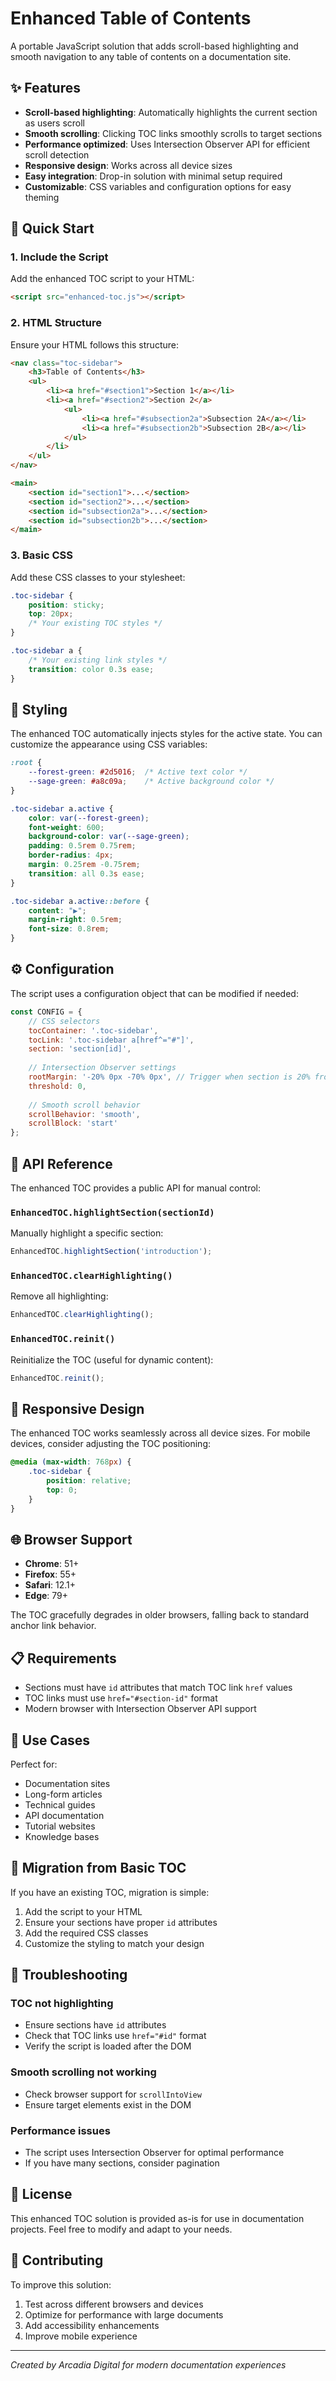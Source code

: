 # Enhanced Table of Contents

A portable JavaScript solution that adds scroll-based highlighting and smooth navigation to any table of contents on a documentation site.

## ✨ Features

- **Scroll-based highlighting**: Automatically highlights the current section as users scroll
- **Smooth scrolling**: Clicking TOC links smoothly scrolls to target sections
- **Performance optimized**: Uses Intersection Observer API for efficient scroll detection
- **Responsive design**: Works across all device sizes
- **Easy integration**: Drop-in solution with minimal setup required
- **Customizable**: CSS variables and configuration options for easy theming

## 🚀 Quick Start

### 1. Include the Script

Add the enhanced TOC script to your HTML:

```html
<script src="enhanced-toc.js"></script>
```

### 2. HTML Structure

Ensure your HTML follows this structure:

```html
<nav class="toc-sidebar">
    <h3>Table of Contents</h3>
    <ul>
        <li><a href="#section1">Section 1</a></li>
        <li><a href="#section2">Section 2</a>
            <ul>
                <li><a href="#subsection2a">Subsection 2A</a></li>
                <li><a href="#subsection2b">Subsection 2B</a></li>
            </ul>
        </li>
    </ul>
</nav>

<main>
    <section id="section1">...</section>
    <section id="section2">...</section>
    <section id="subsection2a">...</section>
    <section id="subsection2b">...</section>
</main>
```

### 3. Basic CSS

Add these CSS classes to your stylesheet:

```css
.toc-sidebar {
    position: sticky;
    top: 20px;
    /* Your existing TOC styles */
}

.toc-sidebar a {
    /* Your existing link styles */
    transition: color 0.3s ease;
}
```

## 🎨 Styling

The enhanced TOC automatically injects styles for the active state. You can customize the appearance using CSS variables:

```css
:root {
    --forest-green: #2d5016;  /* Active text color */
    --sage-green: #a8c09a;    /* Active background color */
}

.toc-sidebar a.active {
    color: var(--forest-green);
    font-weight: 600;
    background-color: var(--sage-green);
    padding: 0.5rem 0.75rem;
    border-radius: 4px;
    margin: 0.25rem -0.75rem;
    transition: all 0.3s ease;
}

.toc-sidebar a.active::before {
    content: "▶";
    margin-right: 0.5rem;
    font-size: 0.8rem;
}
```

## ⚙️ Configuration

The script uses a configuration object that can be modified if needed:

```javascript
const CONFIG = {
    // CSS selectors
    tocContainer: '.toc-sidebar',
    tocLink: '.toc-sidebar a[href^="#"]',
    section: 'section[id]',
    
    // Intersection Observer settings
    rootMargin: '-20% 0px -70% 0px', // Trigger when section is 20% from top
    threshold: 0,
    
    // Smooth scroll behavior
    scrollBehavior: 'smooth',
    scrollBlock: 'start'
};
```

## 🔧 API Reference

The enhanced TOC provides a public API for manual control:

### `EnhancedTOC.highlightSection(sectionId)`

Manually highlight a specific section:

```javascript
EnhancedTOC.highlightSection('introduction');
```

### `EnhancedTOC.clearHighlighting()`

Remove all highlighting:

```javascript
EnhancedTOC.clearHighlighting();
```

### `EnhancedTOC.reinit()`

Reinitialize the TOC (useful for dynamic content):

```javascript
EnhancedTOC.reinit();
```

## 📱 Responsive Design

The enhanced TOC works seamlessly across all device sizes. For mobile devices, consider adjusting the TOC positioning:

```css
@media (max-width: 768px) {
    .toc-sidebar {
        position: relative;
        top: 0;
    }
}
```

## 🌐 Browser Support

- **Chrome**: 51+
- **Firefox**: 55+
- **Safari**: 12.1+
- **Edge**: 79+

The TOC gracefully degrades in older browsers, falling back to standard anchor link behavior.

## 📋 Requirements

- Sections must have `id` attributes that match TOC link `href` values
- TOC links must use `href="#section-id"` format
- Modern browser with Intersection Observer API support

## 🎯 Use Cases

Perfect for:
- Documentation sites
- Long-form articles
- Technical guides
- API documentation
- Tutorial websites
- Knowledge bases

## 🔄 Migration from Basic TOC

If you have an existing TOC, migration is simple:

1. Add the script to your HTML
2. Ensure your sections have proper `id` attributes
3. Add the required CSS classes
4. Customize the styling to match your design

## 🐛 Troubleshooting

### TOC not highlighting
- Ensure sections have `id` attributes
- Check that TOC links use `href="#id"` format
- Verify the script is loaded after the DOM

### Smooth scrolling not working
- Check browser support for `scrollIntoView`
- Ensure target elements exist in the DOM

### Performance issues
- The script uses Intersection Observer for optimal performance
- If you have many sections, consider pagination

## 📄 License

This enhanced TOC solution is provided as-is for use in documentation projects. Feel free to modify and adapt to your needs.

## 🤝 Contributing

To improve this solution:
1. Test across different browsers and devices
2. Optimize for performance with large documents
3. Add accessibility enhancements
4. Improve mobile experience

---

*Created by Arcadia Digital for modern documentation experiences*

